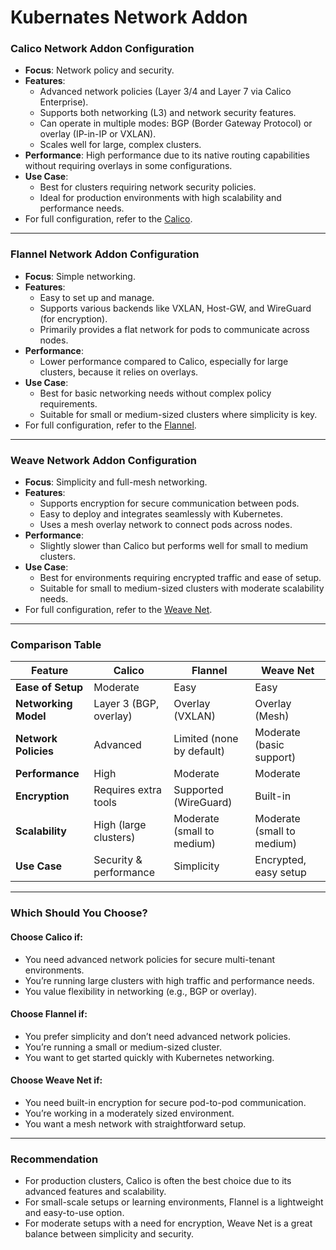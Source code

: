 # Kubernates Network Addon

### Calico Network Addon Configuration

- **Focus**: Network policy and security.
- **Features**:
  - Advanced network policies (Layer 3/4 and Layer 7 via Calico Enterprise).
  - Supports both networking (L3) and network security features.
  - Can operate in multiple modes: BGP (Border Gateway Protocol) or overlay (IP-in-IP or VXLAN).
  - Scales well for large, complex clusters.
- **Performance**: High performance due to its native routing capabilities without requiring overlays in some configurations.
- **Use Case**:
   - Best for clusters requiring network security policies.
   - Ideal for production environments with high scalability and performance needs.
- For full configuration, refer to the [Calico](https://github.com/rspatel031/k8s-network-addon/blob/main/calico/).

---

### Flannel Network Addon Configuration

  - **Focus**: Simple networking.
  - **Features**:
    - Easy to set up and manage.
    - Supports various backends like VXLAN, Host-GW, and WireGuard (for encryption).
    - Primarily provides a flat network for pods to communicate across nodes.
  - **Performance**:
    - Lower performance compared to Calico, especially for large clusters, because it relies on overlays.
  - **Use Case**:
    - Best for basic networking needs without complex policy requirements.
    - Suitable for small or medium-sized clusters where simplicity is key.
  - For full configuration, refer to the [Flannel](https://github.com/rspatel031/k8s-network-addon/blob/main/flannel/).

---

### Weave Network Addon Configuration

  - **Focus**: Simplicity and full-mesh networking.
  - **Features**:
    - Supports encryption for secure communication between pods.
    - Easy to deploy and integrates seamlessly with Kubernetes.
    - Uses a mesh overlay network to connect pods across nodes.
  - **Performance**:
    - Slightly slower than Calico but performs well for small to medium clusters.
  - **Use Case**:
    - Best for environments requiring encrypted traffic and ease of setup.
    - Suitable for small to medium-sized clusters with moderate scalability needs.
  - For full configuration, refer to the [Weave Net](https://github.com/rspatel031/k8s-network-addon/blob/main/weave/).

---
### Comparison Table

| **Feature**           | **Calico**                            | **Flannel**                     | **Weave Net**                     |
|-----------------------|--------------------------------------|----------------------------------|-----------------------------------|
| **Ease of Setup**     | Moderate                            | Easy                             | Easy                              |
| **Networking Model**  | Layer 3 (BGP, overlay)              | Overlay (VXLAN)                 | Overlay (Mesh)                    |
| **Network Policies**  | Advanced                            | Limited (none by default)       | Moderate (basic support)          |
| **Performance**       | High                                | Moderate                        | Moderate                          |
| **Encryption**        | Requires extra tools                | Supported (WireGuard)           | Built-in                          |
| **Scalability**       | High (large clusters)               | Moderate (small to medium)      | Moderate (small to medium)        |
| **Use Case**          | Security & performance              | Simplicity                      | Encrypted, easy setup             |

---

### Which Should You Choose?

#### Choose Calico if:
  - You need advanced network policies for secure multi-tenant environments.
  - You’re running large clusters with high traffic and performance needs.
  - You value flexibility in networking (e.g., BGP or overlay).

#### Choose Flannel if:
  - You prefer simplicity and don’t need advanced network policies.
  - You’re running a small or medium-sized cluster.
  - You want to get started quickly with Kubernetes networking.

#### Choose Weave Net if:
  - You need built-in encryption for secure pod-to-pod communication.
  - You’re working in a moderately sized environment.
  - You want a mesh network with straightforward setup.

---

### Recommendation
  - For production clusters, Calico is often the best choice due to its advanced features and scalability.
  - For small-scale setups or learning environments, Flannel is a lightweight and easy-to-use option.
  - For moderate setups with a need for encryption, Weave Net is a great balance between simplicity and security.
 
